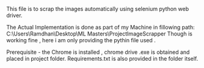 This file is to scrap the images automatically using selenium python web driver.

The Actual Implementation is done as part of my Machine in fillowing path:
C:\Users\Ramdhan\Desktop\ML Masters\ProjectImageScrapper
Though is working fine , here i am only providing the pythin file used .

Prerequisite - the Chrome is installed , chrome drive .exe is obtained and placed in project folder.
Requirements.txt is also provided in the folder itself.
